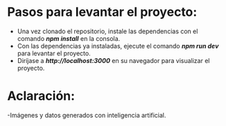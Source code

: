 # **Pasos para levantar el proyecto:**

-   Una vez clonado el repositorio, instale las dependencias con el comando **_npm install_** en la consola.
-   Con las dependencias ya instaladas, ejecute el comando **_npm run dev_** para levantar el proyecto.
-   Diríjase a **_http://localhost:3000_** en su navegador para visualizar el proyecto.

# **Aclaración:**

-Imágenes y datos generados con inteligencia artificial.

